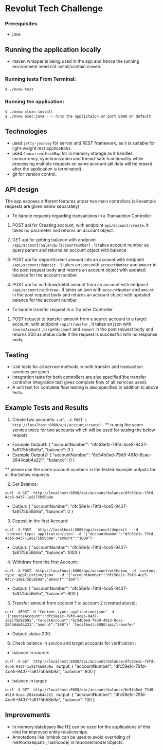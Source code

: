 # Revolut Tech Challenge

### Prerequisites
* java 

## Running the application locally

* maven wrapper is being used in the app and hence the running environment need not install/contain maven.

### Running tests From Terminal:

```sh
$ ./mvnw test
```
### Running the application:

```sh
$ ./mvnw clean install 
$ ./mvnw exec:java --> runs the applictaion on port 8080 on default
```

## Technologies

* used `jetty-jesrsey` for server and REST framework, as it is suitable for light-weight rest applications.
* used `ConcurrentHashMap` for in memory storage as it handles concurrency, synchronization and thread-safe functionality while processing multiple requests on same account.(all data will be erased after the application is terminated).
* git for version control.

## API design

The app exposes different features under two main controllers (all example requests are given below separately)

* To handle requests regarding transactions in a Transaction Controller
 
1. POST api for Creating account, with endpoint `api/account/create`. It takes no parameter and returns an account object.

2. GET api for getting balance with endpoint `/api/account/balance/{accountNumber}` . It takes account number as query param and returns an account object with balance 

3. POST api for deposit/credit amount into an account with endpoint `/api/account/deposit` . It takes an json with `accountNumber` and `amount` in the post request body and returns an account object with updated balance for the account number.

4. POST api for withdraw/debit amount from an account with endpoint `/api/account/withdraw` . It takes an json with `accountNumber` and `amount` in the post request body and returns an account object with updated balance for the account number.

* To handle transfer request in a Transfer Controller

1. POST request to transfer amount from a source account to a target account.  with endpoint `/api/transfer` . It takes an json with `sourceAccount` ,`targetAccount` and `amount` in the post request body and returns 200 as status code if the request is successful with no response body.

## Testing

* Unit tests for all service methods in both transfer and transaction sevrices are given 
* Integration tests for both controllers are also specified(the transfer controller integration test gives complete flow of all services used).
* A unit test for complete flow testing is also specified in addition to above tests.



## Example Tests and Results

1. Create two accounts:
`curl -X POST \
  http://localhost:8080/api/account/create' `
** runnig the same service twice for two accounts which will be used for tetsing the below requets
* Example Output1:
{
    "accountNumber": "dfc58e1c-79fd-4ce5-9437-1a8175b58b9a",
    "balance": 0
}
* Example Output2:
{
    "accountNumber": "6c54b0ed-79d8-491d-8cac-2844dab4a221",
    "balance": 0
}

** please use the same account numbers in the tested example outputs for all the below requests

2. Get Balance: 

`curl -X GET  http://localhost:8080/api/account/balance/dfc58e1c-79fd-4ce5-9437-1a8175b58b9a `

* Output: 
{
    "accountNumber": "dfc58e1c-79fd-4ce5-9437-1a8175b58b9a",
    "balance": 0
}
3. Deposit in the first Account: 

`curl -X POST   http://localhost:8080/api/account/deposit   -H 'content-type: application/json' -d '{"accountNumber":"dfc58e1c-79fd-4ce5-9437-1a8175b58b9a","amount":"1000"}'`

* Output: 
{
    "accountNumber": "dfc58e1c-79fd-4ce5-9437-1a8175b58b9a",
    "balance": 1000
}

4. Withdraw from the first Account: 

`curl -X POST  http://localhost:8080/api/account/withdraw  -H 'content-type: application/json'  -d '{"accountNumber":"dfc58e1c-79fd-4ce5-9437-1a8175b58b9a","amount":"100"}'	`

* Output: 
{
    "accountNumber": "dfc58e1c-79fd-4ce5-9437-1a8175b58b9a",
    "balance": 900
}

5. Transfer amount from account 1 to account 2 (created above):

`curl -XPOST -H "Content-type: application/json" -d '{"sourceAccount":"dfc58e1c-79fd-4ce5-9437-1a8175b58b9a","targetAccount":"6c54b0ed-79d8-491d-8cac-2844dab4a221","amount":"100"}' 'localhost:8080/api/transfer'`

* Output: status 200.

6. Check balance in source and target accounts for verification :

* balance in source:

`curl -X GET  http://localhost:8080/api/account/balance/dfc58e1c-79fd-4ce5-9437-1a8175b58b9a `
output:
{
    "accountNumber": "dfc58e1c-79fd-4ce5-9437-1a8175b58b9a",
    "balance": 800
}
* balance in target:

`curl -X GET  http://localhost:8080/api/account/balance/6c54b0ed-79d8-491d-8cac-2844dab4a221 `
output:
{
    "accountNumber": "dfc58e1c-79fd-4ce5-9437-1a8175b58b9a",
    "balance": 100
}


## Improvements
* In memory databases like H2 can be used for the applications of this kind for improved entity relationships.
* Annotations like lombok can be used to avoid overriding of methods(equals , hashcode)  in reponse/model Objects.



